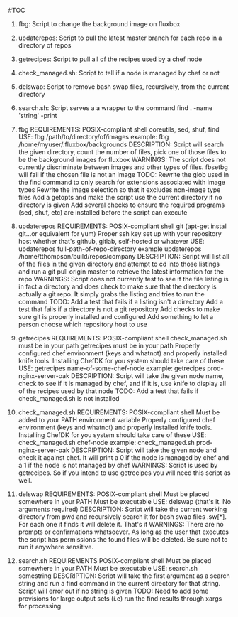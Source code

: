 #TOC

1. fbg: Script to change the background image on fluxbox
2. updaterepos: Script to pull the latest master branch for each repo in a directory of repos
3. getrecipes: Script to pull all of the recipes used by a chef node
4. check_managed.sh: Script to tell if a node is managed by chef or not
5. delswap: Script to remove bash swap files, recursively, from the current directory
6. search.sh: Script serves a a wrapper to the command find . -name 'string' -print

1. fbg
 REQUIREMENTS:
  POSIX-compliant shell
  coreutils, sed, shuf, find
 USE:
  fbg /path/to/directory/of/images
  example: fbg /home/myuser/.fluxbox/backgrounds
 DESCRIPTION:
  Script will search the given directory, count the number of files, pick one of those files to be the background images for fluxbox
 WARNINGS:
  The script does not currently discriminate between images and other types of files. fbsetbg will fail if the chosen file is not an image
 TODO:
  Rewrite the glob used in the find command to only search for extensions associated with image types
  Rewrite the image selection so that it excludes non-image type files
  Add a getopts and make the script use the current directory if no directory is given
  Add several checks to ensure the required programs (sed, shuf, etc) are installed before the script can execute

2. updaterepos
    REQUIREMENTS:
        POSIX-compliant shell
        git (apt-get install git...or equivalent for yum)
        Proper ssh key set up with your repository host whether that's github, gitlab, self-hosted or whatever
    USE:
        updaterepos full-path-of-repo-directory
        example updaterepos /home/tthompson/build/repos/company
    DESCRIPTION:
        Script will list all of the files in the given directory and attempt to cd into those listings and run a git pull origin master to retrieve the latest information for the repo
    WARNINGS:
        Script does not currently test to see if the file listing is in fact a directory and does check to make sure that the directory is actually a git repo. It simply grabs the listing and tries to run the command
    TODO:
        Add a test that fails if a listing isn't a directory
        Add a test that fails if a directory is not a git repository
        Add checks to make sure git is properly installed and configured
        Add something to let a person choose which repository host to use

3. getrecipes
    REQUIREMENTS:
        POSIX-compliant shell
        check_managed.sh must be in your path
        getrecipes must be in your path
        Properly configured chef environment (keys and whatnot) and properly installed knife tools. Installing ChefDK for you system should take care of these
    USE:
        getrecipes name-of-some-chef-node
        example: getrecipes prod-nginx-server-oak
    DESCRIPTION:
        Script will take the given node name, check to see if it is managed by chef, and if it is, use knife to display all of the recipes used by that node
    TODO:
        Add a test that fails if check_managed.sh is not installed


4. check_managed.sh
    REQUIREMENTS:
        POSIX-compliant shell
        Must be added to your PATH environment variable
        Properly configured chef environment (keys and whatnot) and properly installed knife tools. Installing ChefDK for you system should take care of these
    USE:
        check_managed.sh chef-node
        example: check_managed.sh prod-nginx-server-oak
    DESCRIPTION:
        Script will take the given node and check it against chef. It will print a 0 if the node is managed by chef and a 1 if the node is not managed by chef
    WARNINGS:
        Script is used by getrecipes. So if you intend to use getrecipes you will need this script as well.

5. delswap
    REQUIREMENTS:
        POSIX-compliant shell
        Must be placed somewhere in your PATH
        Must be executable
    USE:
        delswap (that's it. No arguments required)
    DESCRIPTION:
        Script will take the current working directory from pwd and recursively search it for bash swap files .sw[*]. For each one it finds it will delete it. That's it
    WARNINGS:
        There are no prompts or confirmations whatsoever. As long as the user that executes the script has permissions the found files will be deleted. Be sure not to run it anywhere sensitive.

6. search.sh
    REQUIREMENTS
        POSIX-compliant shell
        Must be placed somewhere in your PATH
        Must be executable
    USE: search.sh somestring
    DESCRIPTION:
        Script will take the first argument as a search string and run a find command in the current directory for that string. Script will error out if no string is given
    TODO:
        Need to add some provisions for large output sets (i.e) run the find results through xargs for processing

